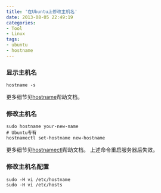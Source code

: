 ```yaml
---
title: '在Ubuntu上修改主机名'
date: 2013-08-05 22:49:19
categories: 
- Tool
- Linux
tags: 
- ubuntu
- hostname
---
```

### 显示主机名
```
hostname -s
```
更多细节见[hostname](http://manpages.ubuntu.com/manpages/xenial/en/man1/hostname.1.html)帮助文档。

### 修改主机名

```
sudo hostname your-new-name
# Ubuntu专有
hostnamectl set-hostname new-hostname
```
更多细节见[hostnamectl](http://manpages.ubuntu.com/manpages/xenial/en/man1/hostnamectl.1.html)帮助文档。
上述命令重启服务器后失效。

### 修改主机名配置

```
sudo -H vi /etc/hostname
sudo -H vi /etc/hosts
```